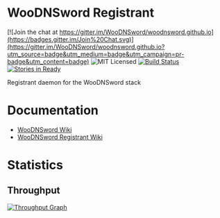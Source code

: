 # WooDNSword Registrant

[![Join the chat at https://gitter.im/WooDNSword/woodnsword.github.io](https://badges.gitter.im/Join%20Chat.svg)](https://gitter.im/WooDNSword/woodnsword.github.io?utm_source=badge&utm_medium=badge&utm_campaign=pr-badge&utm_content=badge)
![MIT Licensed](https://img.shields.io/badge/license-MIT-blue.svg)
[![Build Status](https://travis-ci.org/WooDNSword/registrant.svg?branch=master)](https://travis-ci.org/WooDNSword/registrant)
[![Stories in Ready](https://badge.waffle.io/WooDNSword/registrant.png?label=ready&title=Ready)](https://waffle.io/WooDNSword/registrant)

Registrant daemon for the WooDNSword stack

# Documentation

- [WooDNSword Wiki](https://github.com/WooDNSword/woodnsword.github.io/wiki)
- [WooDNSword Registrant Wiki](https://github.com/WooDNSword/registrant/wiki)

# Statistics

## Throughput

[![Throughput Graph](https://graphs.waffle.io/WooDNSword/woodnsword.github.io/throughput.svg)](https://waffle.io/WooDNSword/woodnsword.github.io/metrics)
